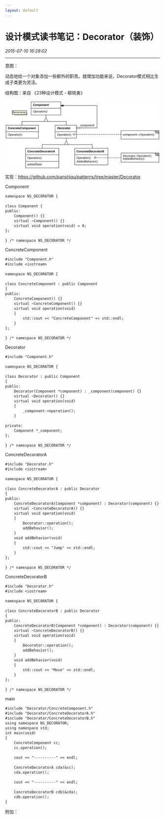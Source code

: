 ```yaml
---
layout: default
---
```


# 设计模式读书笔记：Decorator（装饰）
_2015-07-10 16:28:02_

* * *

意图：

动态地给一个对象添加一些额外的职责。就增加功能来说，Decorator模式相比生成子类更为灵活。

结构图：来自 《23种设计模式 - 郗晓勇》

![](./img/028_1.jpeg)

实现：https://github.com/panshiqu/patterns/tree/master/Decorator

Component

```
namespace NS_DECORATOR {

class Component {
public:
	Component() {}
	virtual ~Component() {}
	virtual void operation(void) = 0;
};

} /* namespace NS_DECORATOR */
```

ConcreteComponent

```
#include "Component.h"
#include <iostream>

namespace NS_DECORATOR {

class ConcreteComponent : public Component
{
public:
	ConcreteComponent() {}
	virtual ~ConcreteComponent() {}
	virtual void operation(void)
	{
		std::cout << "ConcreteComponent" << std::endl;
	}
};

} /* namespace NS_DECORATOR */
```

Decorator

```
#include "Component.h"

namespace NS_DECORATOR {

class Decorator : public Component
{
public:
	Decorator(Component *component) : _component(component) {}
	virtual ~Decorator() {}
	virtual void operation(void)
	{
		_component->operation();
	}

private:
	Component *_component;
};

} /* namespace NS_DECORATOR */
```

ConcreteDecoratorA

```
#include "Decorator.h"
#include <iostream>

namespace NS_DECORATOR {

class ConcreteDecoratorA : public Decorator
{
public:
	ConcreteDecoratorA(Component *component) : Decorator(component) {}
	virtual ~ConcreteDecoratorA() {}
	virtual void operation(void)
	{
		Decorator::operation();
		addBehavior();
	}
	void addBehavior(void)
	{
		std::cout << "Jump" << std::endl;
	}
};

} /* namespace NS_DECORATOR */
```

ConcreteDecoratorB

```
#include "Decorator.h"
#include <iostream>

namespace NS_DECORATOR {

class ConcreteDecoratorB : public Decorator
{
public:
	ConcreteDecoratorB(Component *component) : Decorator(component) {}
	virtual ~ConcreteDecoratorB() {}
	virtual void operation(void)
	{
		Decorator::operation();
		addBehavior();
	}
	void addBehavior(void)
	{
		std::cout << "Move" << std::endl;
	}
};

} /* namespace NS_DECORATOR */
```

main

```
#include "Decorator/ConcreteComponent.h"
#include "Decorator/ConcreteDecoratorA.h"
#include "Decorator/ConcreteDecoratorB.h"
using namespace NS_DECORATOR;
using namespace std;
int main(void)
{
	ConcreteComponent cc;
	cc.operation();

	cout << "----------" << endl;

	ConcreteDecoratorA cda(&cc);
	cda.operation();

	cout << "----------" << endl;

	ConcreteDecoratorB cdb(&cda);
	cdb.operation();
}
```

附加：

